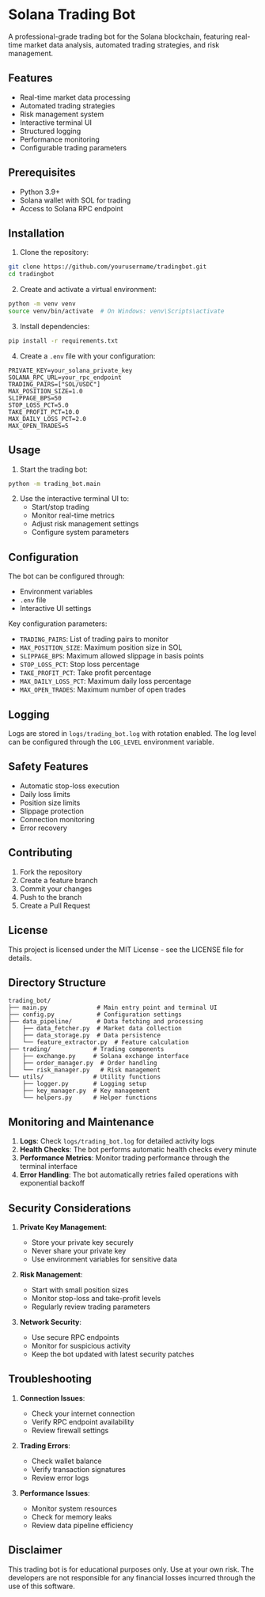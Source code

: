 # Solana Trading Bot

A professional-grade trading bot for the Solana blockchain, featuring real-time market data analysis, automated trading strategies, and risk management.

## Features

- Real-time market data processing
- Automated trading strategies
- Risk management system
- Interactive terminal UI
- Structured logging
- Performance monitoring
- Configurable trading parameters

## Prerequisites

- Python 3.9+
- Solana wallet with SOL for trading
- Access to Solana RPC endpoint

## Installation

1. Clone the repository:
```bash
git clone https://github.com/yourusername/tradingbot.git
cd tradingbot
```

2. Create and activate a virtual environment:
```bash
python -m venv venv
source venv/bin/activate  # On Windows: venv\Scripts\activate
```

3. Install dependencies:
```bash
pip install -r requirements.txt
```

4. Create a `.env` file with your configuration:
```env
PRIVATE_KEY=your_solana_private_key
SOLANA_RPC_URL=your_rpc_endpoint
TRADING_PAIRS=["SOL/USDC"]
MAX_POSITION_SIZE=1.0
SLIPPAGE_BPS=50
STOP_LOSS_PCT=5.0
TAKE_PROFIT_PCT=10.0
MAX_DAILY_LOSS_PCT=2.0
MAX_OPEN_TRADES=5
```

## Usage

1. Start the trading bot:
```bash
python -m trading_bot.main
```

2. Use the interactive terminal UI to:
   - Start/stop trading
   - Monitor real-time metrics
   - Adjust risk management settings
   - Configure system parameters

## Configuration

The bot can be configured through:
- Environment variables
- `.env` file
- Interactive UI settings

Key configuration parameters:
- `TRADING_PAIRS`: List of trading pairs to monitor
- `MAX_POSITION_SIZE`: Maximum position size in SOL
- `SLIPPAGE_BPS`: Maximum allowed slippage in basis points
- `STOP_LOSS_PCT`: Stop loss percentage
- `TAKE_PROFIT_PCT`: Take profit percentage
- `MAX_DAILY_LOSS_PCT`: Maximum daily loss percentage
- `MAX_OPEN_TRADES`: Maximum number of open trades

## Logging

Logs are stored in `logs/trading_bot.log` with rotation enabled. The log level can be configured through the `LOG_LEVEL` environment variable.

## Safety Features

- Automatic stop-loss execution
- Daily loss limits
- Position size limits
- Slippage protection
- Connection monitoring
- Error recovery

## Contributing

1. Fork the repository
2. Create a feature branch
3. Commit your changes
4. Push to the branch
5. Create a Pull Request

## License

This project is licensed under the MIT License - see the LICENSE file for details.

## Directory Structure

```
trading_bot/
├── main.py              # Main entry point and terminal UI
├── config.py            # Configuration settings
├── data_pipeline/       # Data fetching and processing
│   ├── data_fetcher.py  # Market data collection
│   ├── data_storage.py  # Data persistence
│   └── feature_extractor.py  # Feature calculation
├── trading/            # Trading components
│   ├── exchange.py     # Solana exchange interface
│   ├── order_manager.py  # Order handling
│   └── risk_manager.py   # Risk management
└── utils/              # Utility functions
    ├── logger.py       # Logging setup
    ├── key_manager.py  # Key management
    └── helpers.py      # Helper functions
```

## Monitoring and Maintenance

1. **Logs**: Check `logs/trading_bot.log` for detailed activity logs
2. **Health Checks**: The bot performs automatic health checks every minute
3. **Performance Metrics**: Monitor trading performance through the terminal interface
4. **Error Handling**: The bot automatically retries failed operations with exponential backoff

## Security Considerations

1. **Private Key Management**:
   - Store your private key securely
   - Never share your private key
   - Use environment variables for sensitive data

2. **Risk Management**:
   - Start with small position sizes
   - Monitor stop-loss and take-profit levels
   - Regularly review trading parameters

3. **Network Security**:
   - Use secure RPC endpoints
   - Monitor for suspicious activity
   - Keep the bot updated with latest security patches

## Troubleshooting

1. **Connection Issues**:
   - Check your internet connection
   - Verify RPC endpoint availability
   - Review firewall settings

2. **Trading Errors**:
   - Check wallet balance
   - Verify transaction signatures
   - Review error logs

3. **Performance Issues**:
   - Monitor system resources
   - Check for memory leaks
   - Review data pipeline efficiency

## Disclaimer

This trading bot is for educational purposes only. Use at your own risk. The developers are not responsible for any financial losses incurred through the use of this software. 